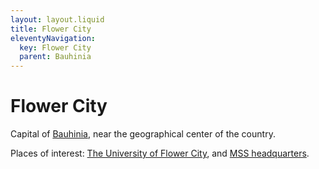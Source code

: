 ```yaml
---
layout: layout.liquid
title: Flower City
eleventyNavigation:
  key: Flower City
  parent: Bauhinia
---
```


# Flower City

Capital of [Bauhinia](/world/bauhinia/), near the geographical center of the country.

Places of interest: [The University of Flower City](/world/bauhinia/flower-city/ufc/), and [MSS headquarters](/world/bauhinia/mss/).
